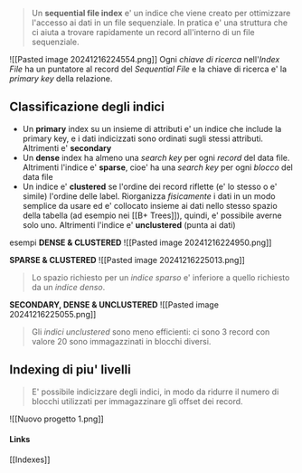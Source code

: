 >Un **sequential file index** e' un indice che viene creato per ottimizzare l'accesso ai dati in un file sequenziale. In pratica e' una struttura che ci aiuta a trovare rapidamente un record all'interno di un file sequenziale.

![[Pasted image 20241216224554.png]]
Ogni *chiave di ricerca* nell'*Index File* ha un puntatore al record del *Sequential File* e la chiave di ricerca e' la *primary key* della relazione.

## Classificazione degli indici
- Un **primary** index su un insieme di attributi e' un indice che include la primary key, e i dati indicizzati sono ordinati sugli stessi attributi. Altrimenti e' **secondary**
- Un **dense** index ha almeno una *search key* per ogni *record* del data file. Altrimenti l'indice e' **sparse**, cioe' ha una *search key* per ogni *blocco* del data file
- Un indice e' **clustered** se l'ordine dei record riflette (e' lo stesso o e' simile) l'ordine delle label. Riorganizza *fisicamente* i dati in un modo semplice da usare ed e' collocato insieme ai dati nello stesso spazio della tabella (ad esempio nei [[B+ Trees]]), quindi, e' possibile averne solo uno. Altrimenti l'indice e' **unclustered** (punta ai dati)

esempi
**DENSE & CLUSTERED**
![[Pasted image 20241216224950.png]]

**SPARSE & CLUSTERED**
![[Pasted image 20241216225013.png]]
>Lo spazio richiesto per un *indice sparso* e' inferiore a quello richiesto da un *indice denso*.

**SECONDARY, DENSE & UNCLUSTERED**
![[Pasted image 20241216225055.png]]
>Gli *indici unclustered* sono meno efficienti: ci sono 3 record con valore 20 sono immagazzinati in blocchi diversi.

## Indexing di piu' livelli
>E' possibile indicizzare degli indici, in modo da ridurre il numero di blocchi utilizzati per immagazzinare gli offset dei record.

![[Nuovo progetto 1.png]]

#### Links
[[Indexes]]